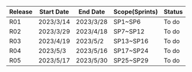 
| Release | Start Date | End Date  | Scope(Sprints) | Status |
| ------- | ---------- | --------- | -------------- | ------ |
| R01     | 2023/3/14  | 2023/3/28 | SP1~SP6        | To do  |
| R02     | 2023/3/29  | 2023/4/18 | SP7~SP12       | To do  |
| R03     | 2023/4/19  | 2023/5/2  | SP13~SP16      | To do  |
| R04     | 2023/5/3   | 2023/5/16 | SP17~SP24      | To do  |
| R05     | 2023/5/17  | 2023/5/30 | SP25~SP29      | To do  |








